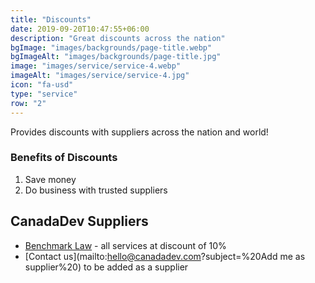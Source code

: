 ```yaml
---
title: "Discounts"
date: 2019-09-20T10:47:55+06:00
description: "Great discounts across the nation"
bgImage: "images/backgrounds/page-title.webp"
bgImageAlt: "images/backgrounds/page-title.jpg"
image: "images/service/service-4.webp"
imageAlt: "images/service/service-4.jpg"
icon: "fa-usd"
type: "service"
row: "2"
---
```


Provides discounts with suppliers across the nation and world!

### Benefits of Discounts

1. Save money
2. Do business with trusted suppliers

## CanadaDev Suppliers

- [Benchmark Law](https://www.benchmarklaw.ca/) - all services at discount of 10%
- [Contact us](mailto:hello@canadadev.com?subject=%20Add me as supplier%20) to be added as a supplier
